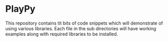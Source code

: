 # PlayPy
This repository contains tit bits of code snippets which will demonstrate of using various libraries.
Each file in the sub directories will have working examples along with required libraries to be installed.
